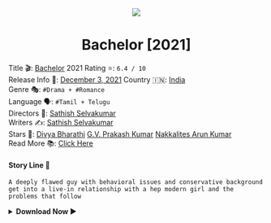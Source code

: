 <p align="center">
  <img src="https://telegra.ph/file/dd5a8948d23539f11189e.jpg">
<p>

<h1 align="center">
    Bachelor [2021]
</h1>

Title 🎬: [Bachelor](https://www.imdb.com/title/tt11396290) 2021
Rating ⭐️: `6.4 / 10`    
Release Info 🎫: [December 3, 2021](https://www.imdb.com/title/tt11396290/releaseinfo)
Country 🇮🇳: [India](https://en.m.wikipedia.org/wiki/India)    
Genre 🎭: `#Drama + #Romance`  
Language 🗣️:  `#Tamil + Telugu`  
Directors 🎥: [Sathish Selvakumar](https://www.imdb.com/name/nm11182350/)    
Writers ✍️: [Sathish Selvakumar](https://www.imdb.com/name/nm11182350/)   
Stars 🌟: [Divya Bharathi](https://www.imdb.com/name/nm11882661/) [G.V. Prakash Kumar](https://www.imdb.com/name/nm1574854/) [Nakkalites Arun Kumar](https://www.imdb.com/name/nm13151169/)   
Read More 📚: [Click Here](https://www.imdb.com/title/tt11396290/fullcredits#cast)
#### Story Line 🎥
```
A deeply flawed guy with behavioral issues and conservative background get into a live-in relationship with a hep modern girl and the problems that follow
```
<details>
	<summary><b>Download Now ▶️<b/></summary>
	<brb>

<b>The Easiest Way To Download<b/>

<p align="center"><a href="https://pdisklink.in/Bachelor_2022_400"> <img src="https://img.shields.io/badge/400MB%20Download%20Now%20▶️-white?style=for-the-badge&logo" width="220" height="38.45"/></a></p>

<summary><b>730 MB Download Now ▶️<b/></summary>
	<brb>

<b>The Easiest Way To Download<b/>

<p align="center"><a href="https://pdisklink.in/Bachelor_2022_730"> <img src="https://img.shields.io/badge/730MB%20Download%20Now%20▶️-white?style=for-the-badge&logo" width="220" height="38.45"/></a></p>

<summary><b>1.50GB Download Now ▶️<b/></summary>
	<brb>

<b>The Easiest Way To Download<b/>

<p align="center"><a href="https://pdisklink.in/Bachelor_2022_1_48GB"> <img src="https://img.shields.io/badge/1.50GB%20Download%20Now%20▶️-white?style=for-the-badge&logo" width="220" height="38.45"/></a></p>
